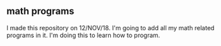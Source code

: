## math programs
I made this repository on 12/NOV/18. I'm going to add all my math related programs in it. I'm doing this to learn how to program.
